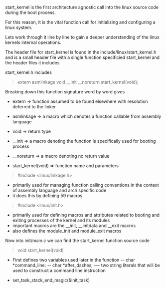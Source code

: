 start_kernel is the first architecture agnostic call into the linux source code during the boot process. 

For this reason, it is the vital function call for initializing and configuring a linux system. 

Lets work through it line by line to gain a deeper understanding of the linux kernels internal operations.

The header file for start_kernel is found in the include/linux/start_kernel.h and is a small header file with a single function specificied start_kernel and the header files it includes 

start_kernel.h includes

> extern asmlinkage void __init __noreturn start_kernel(void);

Breaking down this function signature word by word gives
- extern => function assumed to be found elsewhere with resolution deferred to the linker

- asmlinkage => a macro which denotes a function callable from assembly language

- void => return type

- __init => a macro denoting the function is specifically used for booting process

- __noreturn => a macro denoting no return value

- start_kernel(void) => function name and parameters

> #include <linux/linkage.h>
- primarily used for managing function calling conventions in the context of assembly language and arch specific code
- it does this by defining 59 macros

> #include <linux/init.h>
- primarily used for defining macros and attributes related to booting and exiting processes of the kernel and its modules 
- important macros are the __init, __initdata and __exit macros 
- also defines the module_init and module_exit macros

Now into init/main.c we can find the start_kernel function source code
> void start_kernel(void) 

- First defines two variables used later in the function
-- char *command_line;
-- char *after_dashes;
--- two string literals that will be used to construct a command line instruction

- set_task_stack_end_magic(&init_task)


